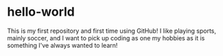 # hello-world
This is my first repository and first time using GitHub!
I like playing sports, mainly soccer, and I want to pick up coding as one my hobbies as it is something I've always wanted to learn!
